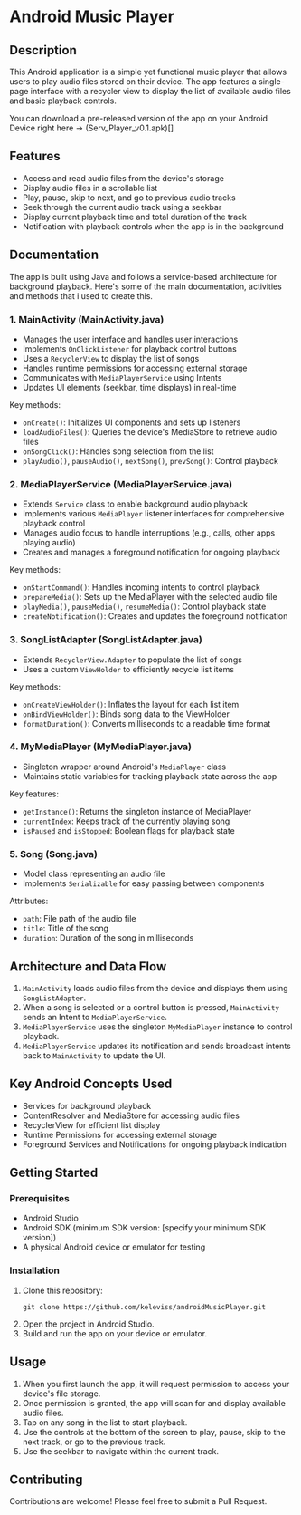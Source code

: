 # Android Music Player

## Description

This Android application is a simple yet functional music player that allows users to play audio files stored on their device. The app features a single-page interface with a recycler view to display the list of available audio files and basic playback controls.

You can download a pre-released version of the app on your Android Device right here -> (Serv_Player_v0.1.apk)[]

## Features

- Access and read audio files from the device's storage
- Display audio files in a scrollable list
- Play, pause, skip to next, and go to previous audio tracks
- Seek through the current audio track using a seekbar
- Display current playback time and total duration of the track
- Notification with playback controls when the app is in the background

## Documentation

The app is built using Java and follows a service-based architecture for background playback. Here's some of the main documentation, activities and methods that i used to create this.

### 1. MainActivity (MainActivity.java)

- Manages the user interface and handles user interactions
- Implements `OnClickListener` for playback control buttons
- Uses a `RecyclerView` to display the list of songs
- Handles runtime permissions for accessing external storage
- Communicates with `MediaPlayerService` using Intents
- Updates UI elements (seekbar, time displays) in real-time

Key methods:
- `onCreate()`: Initializes UI components and sets up listeners
- `loadAudioFiles()`: Queries the device's MediaStore to retrieve audio files
- `onSongClick()`: Handles song selection from the list
- `playAudio()`, `pauseAudio()`, `nextSong()`, `prevSong()`: Control playback

### 2. MediaPlayerService (MediaPlayerService.java)

- Extends `Service` class to enable background audio playback
- Implements various `MediaPlayer` listener interfaces for comprehensive playback control
- Manages audio focus to handle interruptions (e.g., calls, other apps playing audio)
- Creates and manages a foreground notification for ongoing playback

Key methods:
- `onStartCommand()`: Handles incoming intents to control playback
- `prepareMedia()`: Sets up the MediaPlayer with the selected audio file
- `playMedia()`, `pauseMedia()`, `resumeMedia()`: Control playback state
- `createNotification()`: Creates and updates the foreground notification

### 3. SongListAdapter (SongListAdapter.java)

- Extends `RecyclerView.Adapter` to populate the list of songs
- Uses a custom `ViewHolder` to efficiently recycle list items

Key methods:
- `onCreateViewHolder()`: Inflates the layout for each list item
- `onBindViewHolder()`: Binds song data to the ViewHolder
- `formatDuration()`: Converts milliseconds to a readable time format

### 4. MyMediaPlayer (MyMediaPlayer.java)

- Singleton wrapper around Android's `MediaPlayer` class
- Maintains static variables for tracking playback state across the app

Key features:
- `getInstance()`: Returns the singleton instance of MediaPlayer
- `currentIndex`: Keeps track of the currently playing song
- `isPaused` and `isStopped`: Boolean flags for playback state

### 5. Song (Song.java)

- Model class representing an audio file
- Implements `Serializable` for easy passing between components

Attributes:
- `path`: File path of the audio file
- `title`: Title of the song
- `duration`: Duration of the song in milliseconds

## Architecture and Data Flow

1. `MainActivity` loads audio files from the device and displays them using `SongListAdapter`.
2. When a song is selected or a control button is pressed, `MainActivity` sends an Intent to `MediaPlayerService`.
3. `MediaPlayerService` uses the singleton `MyMediaPlayer` instance to control playback.
4. `MediaPlayerService` updates its notification and sends broadcast intents back to `MainActivity` to update the UI.

## Key Android Concepts Used

- Services for background playback
- ContentResolver and MediaStore for accessing audio files
- RecyclerView for efficient list display
- Runtime Permissions for accessing external storage
- Foreground Services and Notifications for ongoing playback indication

## Getting Started

### Prerequisites

- Android Studio
- Android SDK (minimum SDK version: [specify your minimum SDK version])
- A physical Android device or emulator for testing

### Installation

1. Clone this repository:
   ```
   git clone https://github.com/keleviss/androidMusicPlayer.git
   ```
2. Open the project in Android Studio.
3. Build and run the app on your device or emulator.

## Usage

1. When you first launch the app, it will request permission to access your device's file storage.
2. Once permission is granted, the app will scan for and display available audio files.
3. Tap on any song in the list to start playback.
4. Use the controls at the bottom of the screen to play, pause, skip to the next track, or go to the previous track.
5. Use the seekbar to navigate within the current track.

## Contributing

Contributions are welcome! Please feel free to submit a Pull Request.
